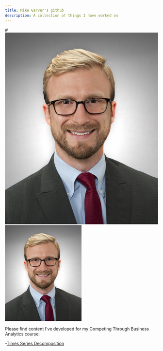 ```yaml
---
title: Mike Garver's github
description: A collection of things I have worked on
---
```


#![My Picture](pics/GARVER_MICHAEL_IT_20181018.jpg)
<img src="pics/GARVER_MICHAEL_IT_20181018.jpg" width=50% height=50%>

Please find content I've developed for my Competing Through Business Analytics course:

-[Times Series Decomposition](/timeseries/index.md)


